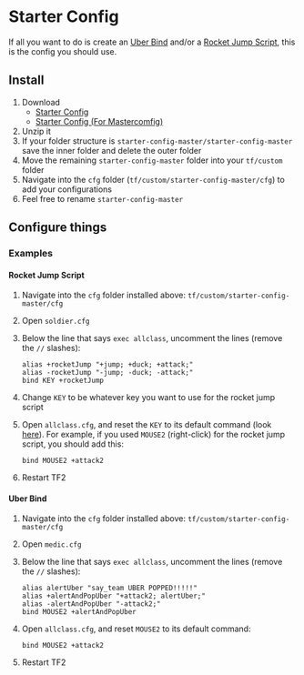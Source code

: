 # Starter Config

If all you want to do is create an [Uber Bind](https://youtu.be/a8yKrKD1EJg) and/or a [Rocket Jump Script](https://youtu.be/T0nc-jepGVw), this is the config you should use.

## Install

1. Download
   - [Starter Config](https://github.com/rufio-tf2/starter-config/archive/master.zip)
   - [Starter Config (For Mastercomfig)](https://github.com/rufio-tf2/starter-config/archive/v2-for-mastercomfig.zip)
1. Unzip it
1. If your folder structure is `starter-config-master/starter-config-master` save the inner folder and delete the outer folder
1. Move the remaining `starter-config-master` folder into your `tf/custom` folder
1. Navigate into the `cfg` folder (`tf/custom/starter-config-master/cfg`) to add your configurations
1. Feel free to rename `starter-config-master`

## Configure things

### Examples

#### Rocket Jump Script

1. Navigate into the `cfg` folder installed above: `tf/custom/starter-config-master/cfg`
1. Open `soldier.cfg`
1. Below the line that says `exec allclass`, uncomment the lines (remove the `//` slashes):

   ```
   alias +rocketJump "+jump; +duck; +attack;"
   alias -rocketJump "-jump; -duck; -attack;"
   bind KEY +rocketJump
   ```

1. Change `KEY` to be whatever key you want to use for the rocket jump script
1. Open `allclass.cfg`, and reset the `KEY` to its default command (look [here](https://wiki.teamfortress.com/wiki/List_of_default_keys)). For example, if you used `MOUSE2` (right-click) for the rocket jump script, you should add this:

   ```
   bind MOUSE2 +attack2
   ```

1. Restart TF2

#### Uber Bind

1. Navigate into the `cfg` folder installed above: `tf/custom/starter-config-master/cfg`
1. Open `medic.cfg`
1. Below the line that says `exec allclass`, uncomment the lines (remove the `//` slashes):

   ```
   alias alertUber "say_team UBER POPPED!!!!!"
   alias +alertAndPopUber "+attack2; alertUber;"
   alias -alertAndPopUber "-attack2;"
   bind MOUSE2 +alertAndPopUber
   ```

1. Open `allclass.cfg`, and reset `MOUSE2` to its default command:

   ```
   bind MOUSE2 +attack2
   ```

1. Restart TF2
